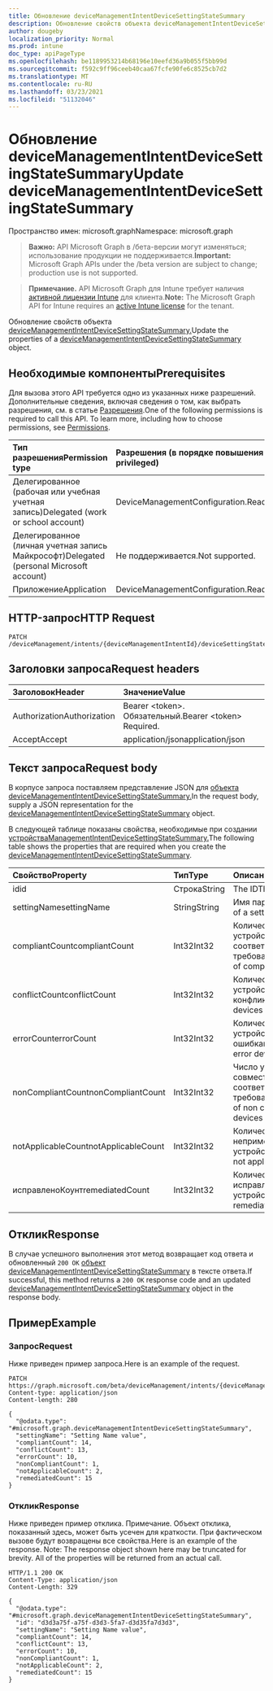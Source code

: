 ```yaml
---
title: Обновление deviceManagementIntentDeviceSettingStateSummary
description: Обновление свойств объекта deviceManagementIntentDeviceSettingStateSummary.
author: dougeby
localization_priority: Normal
ms.prod: intune
doc_type: apiPageType
ms.openlocfilehash: be1189953214b68196e10eefd36a9b055f5bb99d
ms.sourcegitcommit: f592c9ff96ceeb40caa67fcfe90fe6c8525cb7d2
ms.translationtype: MT
ms.contentlocale: ru-RU
ms.lasthandoff: 03/23/2021
ms.locfileid: "51132046"
---
```

# <a name="update-devicemanagementintentdevicesettingstatesummary"></a><span data-ttu-id="e4aeb-103">Обновление deviceManagementIntentDeviceSettingStateSummary</span><span class="sxs-lookup"><span data-stu-id="e4aeb-103">Update deviceManagementIntentDeviceSettingStateSummary</span></span>

<span data-ttu-id="e4aeb-104">Пространство имен: microsoft.graph</span><span class="sxs-lookup"><span data-stu-id="e4aeb-104">Namespace: microsoft.graph</span></span>

> <span data-ttu-id="e4aeb-105">**Важно:** API Microsoft Graph в /бета-версии могут изменяться; использование продукции не поддерживается.</span><span class="sxs-lookup"><span data-stu-id="e4aeb-105">**Important:** Microsoft Graph APIs under the /beta version are subject to change; production use is not supported.</span></span>

> <span data-ttu-id="e4aeb-106">**Примечание.** API Microsoft Graph для Intune требует наличия [активной лицензии Intune](https://go.microsoft.com/fwlink/?linkid=839381) для клиента.</span><span class="sxs-lookup"><span data-stu-id="e4aeb-106">**Note:** The Microsoft Graph API for Intune requires an [active Intune license](https://go.microsoft.com/fwlink/?linkid=839381) for the tenant.</span></span>

<span data-ttu-id="e4aeb-107">Обновление свойств объекта [deviceManagementIntentDeviceSettingStateSummary.](../resources/intune-deviceintent-devicemanagementintentdevicesettingstatesummary.md)</span><span class="sxs-lookup"><span data-stu-id="e4aeb-107">Update the properties of a [deviceManagementIntentDeviceSettingStateSummary](../resources/intune-deviceintent-devicemanagementintentdevicesettingstatesummary.md) object.</span></span>

## <a name="prerequisites"></a><span data-ttu-id="e4aeb-108">Необходимые компоненты</span><span class="sxs-lookup"><span data-stu-id="e4aeb-108">Prerequisites</span></span>
<span data-ttu-id="e4aeb-p101">Для вызова этого API требуется одно из указанных ниже разрешений. Дополнительные сведения, включая сведения о том, как выбрать разрешения, см. в статье [Разрешения](/graph/permissions-reference).</span><span class="sxs-lookup"><span data-stu-id="e4aeb-p101">One of the following permissions is required to call this API. To learn more, including how to choose permissions, see [Permissions](/graph/permissions-reference).</span></span>

|<span data-ttu-id="e4aeb-111">Тип разрешения</span><span class="sxs-lookup"><span data-stu-id="e4aeb-111">Permission type</span></span>|<span data-ttu-id="e4aeb-112">Разрешения (в порядке повышения привилегий)</span><span class="sxs-lookup"><span data-stu-id="e4aeb-112">Permissions (from least to most privileged)</span></span>|
|:---|:---|
|<span data-ttu-id="e4aeb-113">Делегированное (рабочая или учебная учетная запись)</span><span class="sxs-lookup"><span data-stu-id="e4aeb-113">Delegated (work or school account)</span></span>|<span data-ttu-id="e4aeb-114">DeviceManagementConfiguration.ReadWrite.All</span><span class="sxs-lookup"><span data-stu-id="e4aeb-114">DeviceManagementConfiguration.ReadWrite.All</span></span>|
|<span data-ttu-id="e4aeb-115">Делегированное (личная учетная запись Майкрософт)</span><span class="sxs-lookup"><span data-stu-id="e4aeb-115">Delegated (personal Microsoft account)</span></span>|<span data-ttu-id="e4aeb-116">Не поддерживается.</span><span class="sxs-lookup"><span data-stu-id="e4aeb-116">Not supported.</span></span>|
|<span data-ttu-id="e4aeb-117">Приложение</span><span class="sxs-lookup"><span data-stu-id="e4aeb-117">Application</span></span>|<span data-ttu-id="e4aeb-118">DeviceManagementConfiguration.ReadWrite.All</span><span class="sxs-lookup"><span data-stu-id="e4aeb-118">DeviceManagementConfiguration.ReadWrite.All</span></span>|

## <a name="http-request"></a><span data-ttu-id="e4aeb-119">HTTP-запрос</span><span class="sxs-lookup"><span data-stu-id="e4aeb-119">HTTP Request</span></span>
<!-- {
  "blockType": "ignored"
}
-->
``` http
PATCH /deviceManagement/intents/{deviceManagementIntentId}/deviceSettingStateSummaries/{deviceManagementIntentDeviceSettingStateSummaryId}
```

## <a name="request-headers"></a><span data-ttu-id="e4aeb-120">Заголовки запроса</span><span class="sxs-lookup"><span data-stu-id="e4aeb-120">Request headers</span></span>
|<span data-ttu-id="e4aeb-121">Заголовок</span><span class="sxs-lookup"><span data-stu-id="e4aeb-121">Header</span></span>|<span data-ttu-id="e4aeb-122">Значение</span><span class="sxs-lookup"><span data-stu-id="e4aeb-122">Value</span></span>|
|:---|:---|
|<span data-ttu-id="e4aeb-123">Authorization</span><span class="sxs-lookup"><span data-stu-id="e4aeb-123">Authorization</span></span>|<span data-ttu-id="e4aeb-124">Bearer &lt;token&gt;. Обязательный.</span><span class="sxs-lookup"><span data-stu-id="e4aeb-124">Bearer &lt;token&gt; Required.</span></span>|
|<span data-ttu-id="e4aeb-125">Accept</span><span class="sxs-lookup"><span data-stu-id="e4aeb-125">Accept</span></span>|<span data-ttu-id="e4aeb-126">application/json</span><span class="sxs-lookup"><span data-stu-id="e4aeb-126">application/json</span></span>|

## <a name="request-body"></a><span data-ttu-id="e4aeb-127">Текст запроса</span><span class="sxs-lookup"><span data-stu-id="e4aeb-127">Request body</span></span>
<span data-ttu-id="e4aeb-128">В корпусе запроса поставляем представление JSON для [объекта deviceManagementIntentDeviceSettingStateSummary.](../resources/intune-deviceintent-devicemanagementintentdevicesettingstatesummary.md)</span><span class="sxs-lookup"><span data-stu-id="e4aeb-128">In the request body, supply a JSON representation for the [deviceManagementIntentDeviceSettingStateSummary](../resources/intune-deviceintent-devicemanagementintentdevicesettingstatesummary.md) object.</span></span>

<span data-ttu-id="e4aeb-129">В следующей таблице показаны свойства, необходимые при создании [устройстваManagementIntentDeviceSettingStateSummary.](../resources/intune-deviceintent-devicemanagementintentdevicesettingstatesummary.md)</span><span class="sxs-lookup"><span data-stu-id="e4aeb-129">The following table shows the properties that are required when you create the [deviceManagementIntentDeviceSettingStateSummary](../resources/intune-deviceintent-devicemanagementintentdevicesettingstatesummary.md).</span></span>

|<span data-ttu-id="e4aeb-130">Свойство</span><span class="sxs-lookup"><span data-stu-id="e4aeb-130">Property</span></span>|<span data-ttu-id="e4aeb-131">Тип</span><span class="sxs-lookup"><span data-stu-id="e4aeb-131">Type</span></span>|<span data-ttu-id="e4aeb-132">Описание</span><span class="sxs-lookup"><span data-stu-id="e4aeb-132">Description</span></span>|
|:---|:---|:---|
|<span data-ttu-id="e4aeb-133">id</span><span class="sxs-lookup"><span data-stu-id="e4aeb-133">id</span></span>|<span data-ttu-id="e4aeb-134">Строка</span><span class="sxs-lookup"><span data-stu-id="e4aeb-134">String</span></span>|<span data-ttu-id="e4aeb-135">The ID</span><span class="sxs-lookup"><span data-stu-id="e4aeb-135">The ID</span></span>|
|<span data-ttu-id="e4aeb-136">settingName</span><span class="sxs-lookup"><span data-stu-id="e4aeb-136">settingName</span></span>|<span data-ttu-id="e4aeb-137">String</span><span class="sxs-lookup"><span data-stu-id="e4aeb-137">String</span></span>|<span data-ttu-id="e4aeb-138">Имя параметра</span><span class="sxs-lookup"><span data-stu-id="e4aeb-138">Name of a setting</span></span>|
|<span data-ttu-id="e4aeb-139">compliantCount</span><span class="sxs-lookup"><span data-stu-id="e4aeb-139">compliantCount</span></span>|<span data-ttu-id="e4aeb-140">Int32</span><span class="sxs-lookup"><span data-stu-id="e4aeb-140">Int32</span></span>|<span data-ttu-id="e4aeb-141">Количество устройств, соответствующих требованиям.</span><span class="sxs-lookup"><span data-stu-id="e4aeb-141">Number of compliant devices</span></span>|
|<span data-ttu-id="e4aeb-142">conflictCount</span><span class="sxs-lookup"><span data-stu-id="e4aeb-142">conflictCount</span></span>|<span data-ttu-id="e4aeb-143">Int32</span><span class="sxs-lookup"><span data-stu-id="e4aeb-143">Int32</span></span>|<span data-ttu-id="e4aeb-144">Количество устройств в конфликте</span><span class="sxs-lookup"><span data-stu-id="e4aeb-144">Number of devices in conflict</span></span>|
|<span data-ttu-id="e4aeb-145">errorCount</span><span class="sxs-lookup"><span data-stu-id="e4aeb-145">errorCount</span></span>|<span data-ttu-id="e4aeb-146">Int32</span><span class="sxs-lookup"><span data-stu-id="e4aeb-146">Int32</span></span>|<span data-ttu-id="e4aeb-147">Количество устройств с ошибками.</span><span class="sxs-lookup"><span data-stu-id="e4aeb-147">Number of error devices</span></span>|
|<span data-ttu-id="e4aeb-148">nonCompliantCount</span><span class="sxs-lookup"><span data-stu-id="e4aeb-148">nonCompliantCount</span></span>|<span data-ttu-id="e4aeb-149">Int32</span><span class="sxs-lookup"><span data-stu-id="e4aeb-149">Int32</span></span>|<span data-ttu-id="e4aeb-150">Число устройств, не совместимых с соответствием требованиям</span><span class="sxs-lookup"><span data-stu-id="e4aeb-150">Number of non compliant devices</span></span>|
|<span data-ttu-id="e4aeb-151">notApplicableCount</span><span class="sxs-lookup"><span data-stu-id="e4aeb-151">notApplicableCount</span></span>|<span data-ttu-id="e4aeb-152">Int32</span><span class="sxs-lookup"><span data-stu-id="e4aeb-152">Int32</span></span>|<span data-ttu-id="e4aeb-153">Количество неприменимых устройств.</span><span class="sxs-lookup"><span data-stu-id="e4aeb-153">Number of not applicable devices</span></span>|
|<span data-ttu-id="e4aeb-154">исправленоКоунт</span><span class="sxs-lookup"><span data-stu-id="e4aeb-154">remediatedCount</span></span>|<span data-ttu-id="e4aeb-155">Int32</span><span class="sxs-lookup"><span data-stu-id="e4aeb-155">Int32</span></span>|<span data-ttu-id="e4aeb-156">Количество исправленных устройств.</span><span class="sxs-lookup"><span data-stu-id="e4aeb-156">Number of remediated devices</span></span>|



## <a name="response"></a><span data-ttu-id="e4aeb-157">Отклик</span><span class="sxs-lookup"><span data-stu-id="e4aeb-157">Response</span></span>
<span data-ttu-id="e4aeb-158">В случае успешного выполнения этот метод возвращает код ответа и обновленный `200 OK` [объект deviceManagementIntentDeviceSettingStateSummary](../resources/intune-deviceintent-devicemanagementintentdevicesettingstatesummary.md) в тексте ответа.</span><span class="sxs-lookup"><span data-stu-id="e4aeb-158">If successful, this method returns a `200 OK` response code and an updated [deviceManagementIntentDeviceSettingStateSummary](../resources/intune-deviceintent-devicemanagementintentdevicesettingstatesummary.md) object in the response body.</span></span>

## <a name="example"></a><span data-ttu-id="e4aeb-159">Пример</span><span class="sxs-lookup"><span data-stu-id="e4aeb-159">Example</span></span>

### <a name="request"></a><span data-ttu-id="e4aeb-160">Запрос</span><span class="sxs-lookup"><span data-stu-id="e4aeb-160">Request</span></span>
<span data-ttu-id="e4aeb-161">Ниже приведен пример запроса.</span><span class="sxs-lookup"><span data-stu-id="e4aeb-161">Here is an example of the request.</span></span>
``` http
PATCH https://graph.microsoft.com/beta/deviceManagement/intents/{deviceManagementIntentId}/deviceSettingStateSummaries/{deviceManagementIntentDeviceSettingStateSummaryId}
Content-type: application/json
Content-length: 280

{
  "@odata.type": "#microsoft.graph.deviceManagementIntentDeviceSettingStateSummary",
  "settingName": "Setting Name value",
  "compliantCount": 14,
  "conflictCount": 13,
  "errorCount": 10,
  "nonCompliantCount": 1,
  "notApplicableCount": 2,
  "remediatedCount": 15
}
```

### <a name="response"></a><span data-ttu-id="e4aeb-162">Отклик</span><span class="sxs-lookup"><span data-stu-id="e4aeb-162">Response</span></span>
<span data-ttu-id="e4aeb-p102">Ниже приведен пример отклика. Примечание. Объект отклика, показанный здесь, может быть усечен для краткости. При фактическом вызове будут возвращены все свойства.</span><span class="sxs-lookup"><span data-stu-id="e4aeb-p102">Here is an example of the response. Note: The response object shown here may be truncated for brevity. All of the properties will be returned from an actual call.</span></span>
``` http
HTTP/1.1 200 OK
Content-Type: application/json
Content-Length: 329

{
  "@odata.type": "#microsoft.graph.deviceManagementIntentDeviceSettingStateSummary",
  "id": "d3d3a75f-a75f-d3d3-5fa7-d3d35fa7d3d3",
  "settingName": "Setting Name value",
  "compliantCount": 14,
  "conflictCount": 13,
  "errorCount": 10,
  "nonCompliantCount": 1,
  "notApplicableCount": 2,
  "remediatedCount": 15
}
```




